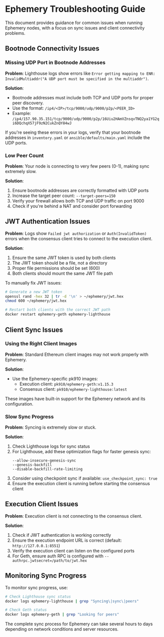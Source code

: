# Ephemery Troubleshooting Guide

This document provides guidance for common issues when running Ephemery nodes, with a focus on sync issues and client connectivity problems.

## Bootnode Connectivity Issues

### Missing UDP Port in Bootnode Addresses

**Problem**: Lighthouse logs show errors like `Error getting mapping to ENR: InvalidMultiaddr("A UDP port must be specified in the multiaddr")`.

**Solution**:
- Bootnode addresses must include both TCP and UDP ports for proper peer discovery.
- Use the format: `/ip4/<IP>/tcp/9000/udp/9000/p2p/<PEER_ID>`
- Example: `/ip4/157.90.35.151/tcp/9000/udp/9000/p2p/16Uiu2HAmVZnsqvTNQ2ya1YG2qi6DQchqX57jF9zN2CukZnQY84wJ`

If you're seeing these errors in your logs, verify that your bootnode addresses in `inventory.yaml` or `ansible/defaults/main.yaml` include the UDP ports.

### Low Peer Count

**Problem**: Your node is connecting to very few peers (0-1), making sync extremely slow.

**Solution**:
1. Ensure bootnode addresses are correctly formatted with UDP ports
2. Increase the target peer count: `--target-peers=150`
3. Verify your firewall allows both TCP and UDP traffic on port 9000
4. Check if you're behind a NAT and consider port forwarding

## JWT Authentication Issues

**Problem**: Logs show `Failed jwt authorization` or `Auth(InvalidToken)` errors when the consensus client tries to connect to the execution client.

**Solution**:
1. Ensure the same JWT token is used by both clients
2. The JWT token should be a file, not a directory
3. Proper file permissions should be set (600)
4. Both clients should mount the same JWT file path

To manually fix JWT issues:

```bash
# Generate a new JWT token
openssl rand -hex 32 | tr -d '\n' > ~/ephemery/jwt.hex
chmod 600 ~/ephemery/jwt.hex

# Restart both clients with the correct JWT path
docker restart ephemery-geth ephemery-lighthouse
```

## Client Sync Issues

### Using the Right Client Images

**Problem**: Standard Ethereum client images may not work properly with Ephemery.

**Solution**:
- Use the Ephemery-specific pk910 images:
  - Execution client: `pk910/ephemery-geth:v1.15.3`
  - Consensus client: `pk910/ephemery-lighthouse:latest`

These images have built-in support for the Ephemery network and its configuration.

### Slow Sync Progress

**Problem**: Syncing is extremely slow or stuck.

**Solution**:
1. Check Lighthouse logs for sync status
2. For Lighthouse, add these optimization flags for faster genesis sync:
   ```
   --allow-insecure-genesis-sync
   --genesis-backfill
   --disable-backfill-rate-limiting
   ```
3. Consider using checkpoint sync if available: `use_checkpoint_sync: true`
4. Ensure the execution client is running before starting the consensus client

## Execution Client Issues

**Problem**: Execution client is not connecting to the consensus client.

**Solution**:
1. Check if JWT authentication is working correctly
2. Ensure the execution endpoint URL is correct (default: `http://127.0.0.1:8551`)
3. Verify the execution client can listen on the configured ports
4. For Geth, ensure auth RPC is configured with `--authrpc.jwtsecret=/path/to/jwt.hex`

## Monitoring Sync Progress

To monitor sync progress, use:

```bash
# Check Lighthouse sync status
docker logs ephemery-lighthouse | grep "Syncing\|sync\|peers"

# Check Geth status
docker logs ephemery-geth | grep "Looking for peers"
```

The complete sync process for Ephemery can take several hours to days depending on network conditions and server resources.
